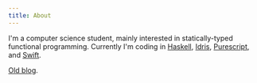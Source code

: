 ```yaml
---
title: About
---
```

I'm a computer science student, mainly interested in statically-typed functional programming. Currently I'm coding in [Haskell](http://haskell.org), [Idris](http://idris-lang.org), [Purescript](http://purescript.org), and [Swift](https://swift.org).

[Old blog](https://bigonotetaking.wordpress.com).
